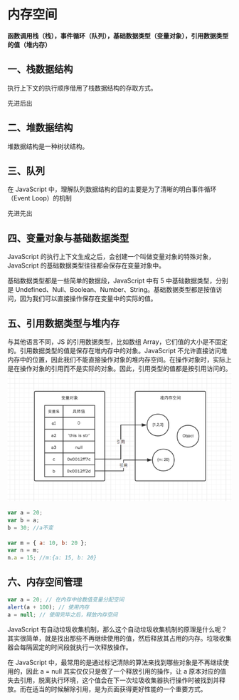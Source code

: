 # 内存空间

**函数调用栈（栈），事件循环（队列），基础数据类型（变量对象），引用数据类型的值（堆内存）**

## 一、栈数据结构

执行上下文的执行顺序借用了栈数据结构的存取方式。

先进后出

## 二、堆数据结构

堆数据结构是一种树状结构。

## 三、队列

在 JavaScript 中，理解队列数据结构的目的主要是为了清晰的明白事件循环（Event Loop）的机制

先进先出

## 四、变量对象与基础数据类型

JavaScript 的执行上下文生成之后，会创建一个叫做变量对象的特殊对象，JavaScript 的基础数据类型往往都会保存在变量对象中。

基础数据类型都是一些简单的数据段，JavaScript 中有 5 中基础数据类型，分别是 Undefined、Null、Boolean、Number、String。基础数据类型都是按值访问，因为我们可以直接操作保存在变量中的实际的值。

## 五、引用数据类型与堆内存

与其他语言不同，JS 的引用数据类型，比如数组 Array，它们值的大小是不固定的。引用数据类型的值是保存在堆内存中的对象。JavaScript 不允许直接访问堆内存中的位置，因此我们不能直接操作对象的堆内存空间。在操作对象时，实际上是在操作对象的引用而不是实际的对象。因此，引用类型的值都是按引用访问的。
![img](img/neicun.jpg)

```js
var a = 20;
var b = a;
b = 30; //a不变

var m = { a: 10, b: 20 };
var n = m;
n.a = 15; //m:{a: 15, b: 20}
```

## 六、内存空间管理

```js
var a = 20; // 在内存中给数值变量分配空间
alert(a + 100); // 使用内存
a = null; // 使用完毕之后，释放内存空间
```

JavaScript 有自动垃圾收集机制，那么这个自动垃圾收集机制的原理是什么呢？其实很简单，就是找出那些不再继续使用的值，然后释放其占用的内存。垃圾收集器会每隔固定的时间段就执行一次释放操作。

在 JavaScript 中，最常用的是通过标记清除的算法来找到哪些对象是不再继续使用的，因此 a = null 其实仅仅只是做了一个释放引用的操作，让 a 原本对应的值失去引用，脱离执行环境，这个值会在下一次垃圾收集器执行操作时被找到并释放。而在适当的时候解除引用，是为页面获得更好性能的一个重要方式。
